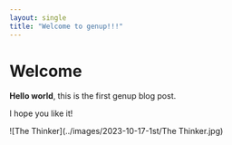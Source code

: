 ```yaml
---
layout: single
title: "Welcome to genup!!!"
---
```


# Welcome

**Hello world**, this is the first genup blog post.

I hope you like it!

![The Thinker](../images/2023-10-17-1st/The Thinker.jpg)
